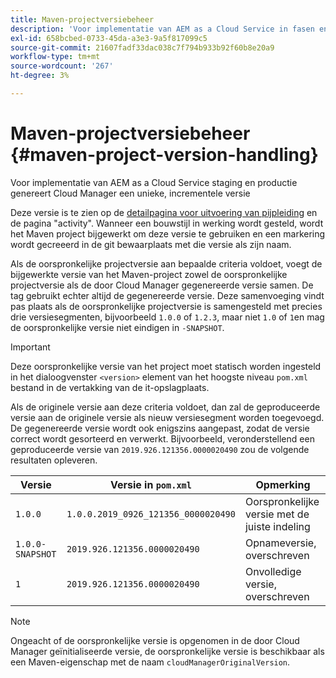 ```yaml
---
title: Maven-projectversiebeheer
description: 'Voor implementatie van AEM as a Cloud Service in fasen en productie genereert Cloud Manager een unieke, incrementele versie. '
exl-id: 658bcbed-0733-45da-a3e3-9a5f817099c5
source-git-commit: 21607fadf33dac038c7f794b933b92f60b8e20a9
workflow-type: tm+mt
source-wordcount: '267'
ht-degree: 3%

---
```



# Maven-projectversiebeheer {#maven-project-version-handling}

Voor implementatie van AEM as a Cloud Service staging en productie genereert Cloud Manager een unieke, incrementele versie

Deze versie is te zien op de [detailpagina voor uitvoering van pijpleiding](/help/implementing/cloud-manager/configuring-pipelines/managing-pipelines.md#view-details) en de pagina &quot;activity&quot;. Wanneer een bouwstijl in werking wordt gesteld, wordt het Maven project bijgewerkt om deze versie te gebruiken en een markering wordt gecreeerd in de git bewaarplaats met die versie als zijn naam.

Als de oorspronkelijke projectversie aan bepaalde criteria voldoet, voegt de bijgewerkte versie van het Maven-project zowel de oorspronkelijke projectversie als de door Cloud Manager gegenereerde versie samen. De tag gebruikt echter altijd de gegenereerde versie. Deze samenvoeging vindt pas plaats als de oorspronkelijke projectversie is samengesteld met precies drie versiesegmenten, bijvoorbeeld `1.0.0` of `1.2.3`, maar niet `1.0` of `1`en mag de oorspronkelijke versie niet eindigen in `-SNAPSHOT`.

>[!IMPORTANT]
>
>Deze oorspronkelijke versie van het project moet statisch worden ingesteld in het dialoogvenster `<version>` element van het hoogste niveau `pom.xml` bestand in de vertakking van de it-opslagplaats.

Als de originele versie aan deze criteria voldoet, dan zal de geproduceerde versie aan de originele versie als nieuw versiesegment worden toegevoegd. De gegenereerde versie wordt ook enigszins aangepast, zodat de versie correct wordt gesorteerd en verwerkt. Bijvoorbeeld, veronderstellend een geproduceerde versie van `2019.926.121356.0000020490` zou de volgende resultaten opleveren.

| Versie | Versie in `pom.xml` | Opmerking |
|---|---|---|
| `1.0.0` | `1.0.0.2019_0926_121356_0000020490` | Oorspronkelijke versie met de juiste indeling |
| `1.0.0-SNAPSHOT` | `2019.926.121356.0000020490` | Opnameversie, overschreven |
| `1` | `2019.926.121356.0000020490` | Onvolledige versie, overschreven |

>[!NOTE]
>
>Ongeacht of de oorspronkelijke versie is opgenomen in de door Cloud Manager geïnitialiseerde versie, de oorspronkelijke versie is beschikbaar als een Maven-eigenschap met de naam `cloudManagerOriginalVersion`.

